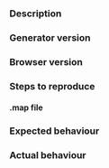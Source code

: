 <!-- PLEASE FILL OUT THE FOLLOWING INFORMATION -->
### Description
<!-- Describe the problem / suggestion in a few words -->

### Generator version
<!-- Version is displayed in the page title -->

### Browser version
<!-- Populate with browser name and its version -->

### Steps to reproduce
<!-- What should I do to reproduce the issue? -->

#### .map file
<!-- Attach .map file so I can see what is the problem -->

### Expected behaviour
<!-- Tell me what do you expect to happen -->

### Actual behaviour
<!-- Tell me what actually happens -->
